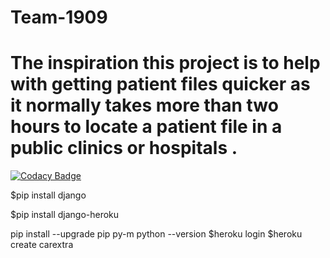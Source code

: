 # Team-1909
# The inspiration this project is to help with getting patient files quicker as it normally takes more than two hours to locate a patient file in a public clinics or hospitals .
[![Codacy Badge](https://api.codacy.com/project/badge/Grade/ffb4706b00dc4239b9fac3acd4886442)](https://app.codacy.com/gh/BuildForSDGCohort2/Team-1909?utm_source=github.com&utm_medium=referral&utm_content=BuildForSDGCohort2/Team-1909&utm_campaign=Badge_Grade_Settings)


$pip install django

$pip install django-heroku 

pip install --upgrade pip
py-m python --version
$heroku login 
$heroku create carextra 
